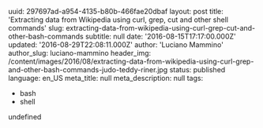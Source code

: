 uuid:             297697ad-a954-4135-b80b-466fae20dbaf
layout:           post
title:            'Extracting data from Wikipedia using curl, grep, cut and other shell commands'
slug:             extracting-data-from-wikipedia-using-curl-grep-cut-and-other-bash-commands
subtitle:         null
date:             '2016-08-15T17:17:00.000Z'
updated:          '2016-08-29T22:08:11.000Z'
author:           'Luciano Mammino'
author_slug:      luciano-mammino
header_img:       /content/images/2016/08/extracting-data-from-wikipedia-using-curl-grep-and-other-bash-commands-judo-teddy-riner.jpg
status:           published
language:         en_US
meta_title:       null
meta_description: null
tags:
  - bash
  - shell

undefined